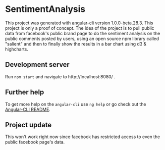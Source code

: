 # SentimentAnalysis

This project was generated with [angular-cli](https://github.com/angular/angular-cli) version 1.0.0-beta.28.3. This project is only a proof of concept. The idea of the project is to pull public data from facebook's public brand page to do the sentiment analysis on the public comments posted by users, using an open source npm library called "salient" and then to finally show the results in a bar chart using d3 & highcharts.

## Development server
Run `npm start` and navigate to http://localhost:8080/ .


## Further help

To get more help on the `angular-cli` use `ng help` or go check out the [Angular-CLI README](https://github.com/angular/angular-cli/blob/master/README.md).

## Project update
This won't work right now since facebook has restricted access to even the public facebook page's data.
